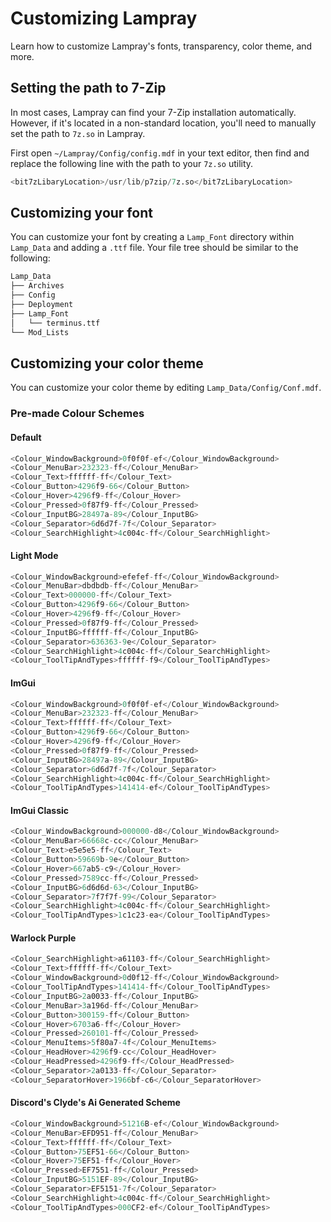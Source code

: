 # Customizing Lampray

Learn how to customize Lampray's fonts, transparency, color theme, and more.

## Setting the path to 7-Zip

In most cases, Lampray can find your 7-Zip installation automatically. However, if it's located in a non-standard location, you'll need to manually set the path to `7z.so` in Lampray.

First open `~/Lampray/Config/config.mdf` in your text editor, then find and replace the following line with the path to your `7z.so` utility.

```sql
<bit7zLibaryLocation>/usr/lib/p7zip/7z.so</bit7zLibaryLocation>
```

## Customizing your font

You can customize your font by creating a `Lamp_Font` directory within `Lamp_Data` and adding a `.ttf` file. Your file tree should be similar to the following:

```bash
Lamp_Data
├── Archives
├── Config
├── Deployment
├── Lamp_Font 
│   └── terminus.ttf
└── Mod_Lists
```

## Customizing your color theme

You can customize your color theme by editing `Lamp_Data/Config/Conf.mdf`.

### Pre-made Colour Schemes

#### Default

```sql
<Colour_WindowBackground>0f0f0f-ef</Colour_WindowBackground>
<Colour_MenuBar>232323-ff</Colour_MenuBar>
<Colour_Text>ffffff-ff</Colour_Text>
<Colour_Button>4296f9-66</Colour_Button>
<Colour_Hover>4296f9-ff</Colour_Hover>
<Colour_Pressed>0f87f9-ff</Colour_Pressed>
<Colour_InputBG>28497a-89</Colour_InputBG>
<Colour_Separator>6d6d7f-7f</Colour_Separator>
<Colour_SearchHighlight>4c004c-ff</Colour_SearchHighlight>
```

#### Light Mode

```sql
<Colour_WindowBackground>efefef-ff</Colour_WindowBackground>
<Colour_MenuBar>dbdbdb-ff</Colour_MenuBar>
<Colour_Text>000000-ff</Colour_Text>
<Colour_Button>4296f9-66</Colour_Button>
<Colour_Hover>4296f9-ff</Colour_Hover>
<Colour_Pressed>0f87f9-ff</Colour_Pressed>
<Colour_InputBG>ffffff-ff</Colour_InputBG>
<Colour_Separator>636363-9e</Colour_Separator>
<Colour_SearchHighlight>4c004c-ff</Colour_SearchHighlight>
<Colour_ToolTipAndTypes>ffffff-f9</Colour_ToolTipAndTypes>
```

#### ImGui 

```sql
<Colour_WindowBackground>0f0f0f-ef</Colour_WindowBackground>
<Colour_MenuBar>232323-ff</Colour_MenuBar>
<Colour_Text>ffffff-ff</Colour_Text>
<Colour_Button>4296f9-66</Colour_Button>
<Colour_Hover>4296f9-ff</Colour_Hover>
<Colour_Pressed>0f87f9-ff</Colour_Pressed>
<Colour_InputBG>28497a-89</Colour_InputBG>
<Colour_Separator>6d6d7f-7f</Colour_Separator>
<Colour_SearchHighlight>4c004c-ff</Colour_SearchHighlight>
<Colour_ToolTipAndTypes>141414-ef</Colour_ToolTipAndTypes>
```

#### ImGui Classic

```sql
<Colour_WindowBackground>000000-d8</Colour_WindowBackground>
<Colour_MenuBar>66668c-cc</Colour_MenuBar>
<Colour_Text>e5e5e5-ff</Colour_Text>
<Colour_Button>59669b-9e</Colour_Button>
<Colour_Hover>667ab5-c9</Colour_Hover>
<Colour_Pressed>7589cc-ff</Colour_Pressed>
<Colour_InputBG>6d6d6d-63</Colour_InputBG>
<Colour_Separator>7f7f7f-99</Colour_Separator>
<Colour_SearchHighlight>4c004c-ff</Colour_SearchHighlight>
<Colour_ToolTipAndTypes>1c1c23-ea</Colour_ToolTipAndTypes>
```

#### Warlock Purple

```sql
<Colour_SearchHighlight>a61103-ff</Colour_SearchHighlight>
<Colour_Text>ffffff-ff</Colour_Text>
<Colour_WindowBackground>0d0f12-ff</Colour_WindowBackground>
<Colour_ToolTipAndTypes>141414-ff</Colour_ToolTipAndTypes>
<Colour_InputBG>2a0033-ff</Colour_InputBG>
<Colour_MenuBar>3a196d-ff</Colour_MenuBar>
<Colour_Button>300159-ff</Colour_Button>
<Colour_Hover>6703a6-ff</Colour_Hover>
<Colour_Pressed>260101-ff</Colour_Pressed>
<Colour_MenuItems>5f80a7-4f</Colour_MenuItems>
<Colour_HeadHover>4296f9-cc</Colour_HeadHover>
<Colour_HeadPressed>4296f9-ff</Colour_HeadPressed>
<Colour_Separator>2a0133-ff</Colour_Separator>
<Colour_SeparatorHover>1966bf-c6</Colour_SeparatorHover>
```

#### Discord's Clyde's Ai Generated Scheme

```sql
<Colour_WindowBackground>51216B-ef</Colour_WindowBackground>
<Colour_MenuBar>EFD951-ff</Colour_MenuBar>
<Colour_Text>ffffff-ff</Colour_Text>
<Colour_Button>75EF51-66</Colour_Button>
<Colour_Hover>75EF51-ff</Colour_Hover>
<Colour_Pressed>EF7551-ff</Colour_Pressed>
<Colour_InputBG>5151EF-89</Colour_InputBG>
<Colour_Separator>EF5151-7f</Colour_Separator>
<Colour_SearchHighlight>4c004c-ff</Colour_SearchHighlight>
<Colour_ToolTipAndTypes>000CF2-ef</Colour_ToolTipAndTypes>
```
